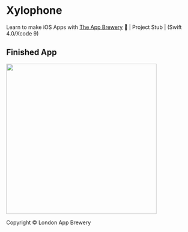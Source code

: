# Xylophone
Learn to make iOS Apps with [The App Brewery](https://www.appbrewery.co) 📱 | Project Stub | (Swift 4.0/Xcode 9)


## Finished App
<img src="https://github.com/londonappbrewery/Images/blob/master/Xylophone.png" width="400">

Copyright © London App Brewery
